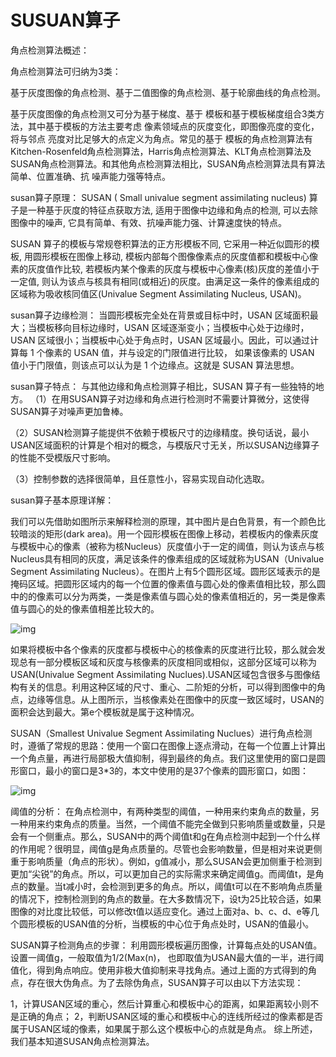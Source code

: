# SUSUAN算子

角点检测算法概述：

角点检测算法可归纳为3类：

基于灰度图像的角点检测、基于二值图像的角点检测、基于轮廓曲线的角点检测。

基于灰度图像的角点检测又可分为基于梯度、基于 模板和基于模板梯度组合3类方法，其中基于模板的方法主要考虑 像素领域点的灰度变化，即图像亮度的变化，将与邻点 亮度对比足够大的点定义为角点。常见的基于 模板的角点检测算法有Kitchen-Rosenfeld角点检测算法，Harris角点检测算法、KLT角点检测算法及SUSAN角点检测算法。和其他角点检测算法相比，SUSAN角点检测算法具有算法简单、位置准确、抗 噪声能力强等特点。

susan算子原理：
SUSAN ( Small univalue segment assimilating nucleus) 算子是一种基于灰度的特征点获取方法, 适用于图像中边缘和角点的检测, 可以去除图像中的噪声, 它具有简单、有效、抗噪声能力强、计算速度快的特点。


SUSAN 算子的模板与常规卷积算法的正方形模板不同, 它采用一种近似圆形的模板, 用圆形模板在图像上移动, 
模板内部每个图像像素点的灰度值都和模板中心像素的灰度值作比较, 若模板内某个像素的灰度与模板中心像素(核)灰度的差值小于一定值, 则认为该点与核具有相同(或相近)的灰度。由满足这一条件的像素组成的区域称为吸收核同值区(Univalue Segment Assimilating Nucleus, USAN)。


susan算子边缘检测：
当圆形模板完全处在背景或目标中时，USAN 区域面积最大；当模板移向目标边缘时，USAN 区域逐渐变小；当模板中心处于边缘时，USAN 区域很小；当模板中心处于角点时，USAN 区域最小。因此，可以通过计算每 1 个像素的 USAN 值，并与设定的门限值进行比较， 如果该像素的 USAN 值小于门限值，则该点可以认为是 1 个边缘点。这就是 SUSAN 算法思想。


susan算子特点：
与其他边缘和角点检测算子相比，SUSAN 算子有一些独特的地方。
（1）在用SUSAN算子对边缘和角点进行检测时不需要计算微分，这使得SUSAN算子对噪声更加鲁棒。

（2）SUSAN检测算子能提供不依赖于模板尺寸的边缘精度。换句话说，最小USAN区域面积的计算是个相对的概念，与模版尺寸无关，所以SUSAN边缘算子的性能不受模版尺寸影响。

（3）控制参数的选择很简单，且任意性小，容易实现自动化选取。



susan算子基本原理详解：

我们可以先借助如图所示来解释检测的原理，其中图片是白色背景，有一个颜色比较暗淡的矩形(dark area)。用一个园形模板在图像上移动，若模板内的像素灰度与模板中心的像素（被称为核Nucleus）灰度值小于一定的阈值，则认为该点与核Nucleus具有相同的灰度，满足该条件的像素组成的区域就称为USAN（Univalue Segment Assimilating  Nucleus）。在图片上有5个圆形区域。圆形区域表示的是掩码区域。把圆形区域内的每一个位置的像素值与圆心处的像素值相比较，那么圆中的的像素可以分为两类，一类是像素值与圆心处的像素值相近的，另一类是像素值与圆心的处的像素值相差比较大的。

![img](https://img-blog.csdn.net/20130721190255796)

如果将模板中各个像素的灰度都与模板中心的核像素的灰度进行比较，那么就会发现总有一部分模板区域和灰度与核像素的灰度相同或相似，这部分区域可以称为USAN(Univalue Segment Assimilating Nuclues).USAN区域包含很多与图像结构有关的信息。利用这种区域的尺寸、重心、二阶矩的分析，可以得到图像中的角点，边缘等信息。从上图所示，当核像素处在图像中的灰度一致区域时，USAN的面积会达到最大。第e个模板就是属于这种情况。

SUSAN（Smallest Univalue Segment Assimilating Nuclues）进行角点检测时，遵循了常规的思路：使用一个窗口在图像上逐点滑动，在每一个位置上计算出一个角点量，再进行局部极大值抑制，得到最终的角点。我们这里使用的窗口是圆形窗口，最小的窗口是3*3的，本文中使用的是37个像素的圆形窗口，如图：

![img](https://img-blog.csdn.net/20130722212110812)

阈值的分析：
在角点检测中，有两种类型的阈值，一种用来约束角点的数量，另一种用来约束角点的质量。当然，一个阈值不能完全做到只影响质量或数量，只是会有一个侧重点。那么，SUSAN中的两个阈值t和g在角点检测中起到一个什么样的作用呢？很明显，阈值g是角点质量的。尽管也会影响数量，但是相对来说更侧重于影响质量（角点的形状）。例如，g值减小，那么SUSAN会更加侧重于检测到更加“尖锐”的角点。所以，可以更加自己的实际需求来确定阈值g。而阈值t，是角点的数量。当t减小时，会检测到更多的角点。所以，阈值t可以在不影响角点质量的情况下，控制检测到的角点的数量。在大多数情况下，设t为25比较合适，如果图像的对比度比较低，可以修改t值以适应变化。通过上面对a、b、c、d、e等几个圆形模板的USAN值的分析，当模板的中心位于角点处时，USAN的值最小。


SUSAN算子检测角点的步骤：
利用圆形模板遍历图像，计算每点处的USAN值。设置一阈值g，一般取值为1/2(Max(n)， 也即取值为USAN最大值的一半，进行阈值化，得到角点响应。使用非极大值抑制来寻找角点。通过上面的方式得到的角点，存在很大伪角点。为了去除伪角点，SUSAN算子可以由以下方法实现：

1，计算USAN区域的重心，然后计算重心和模板中心的距离，如果距离较小则不是正确的角点；
2，判断USAN区域的重心和模板中心的连线所经过的像素都是否属于USAN区域的像素，如果属于那么这个模板中心的点就是角点。
 综上所述，我们基本知道SUSAN角点检测算法。